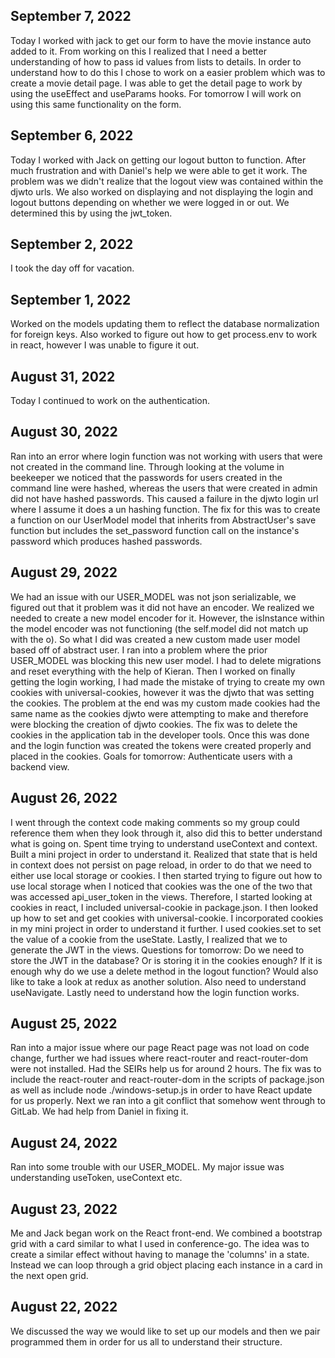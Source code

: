 ## September 7, 2022
Today I worked with jack to get our form to have the movie instance auto added to it. From working on this I realized that I need a better understanding of how to pass id values from lists to details. In order to understand how to do this I chose to work on a easier problem which was to create a movie detail page. I was able to get the detail page to work by using the useEffect and useParams hooks. For tomorrow I will work on using this same functionality on the form.

## September 6, 2022
Today I worked with Jack on getting our logout button to function. After much frustration and with Daniel's help we were able to get it work. The problem was we didn't realize that the logout view was contained within the djwto urls. We also worked on displaying and not displaying the login and logout buttons depending on whether we were logged in or out. We determined this by using the jwt_token. 


## September 2, 2022
I took the day off for vacation.

## September 1, 2022 
Worked on the models updating them to reflect the database normalization for foreign keys. Also worked to figure out how to get process.env to work in react, however I was unable to figure it out.

## August 31, 2022
Today I continued to work on the authentication.


## August 30, 2022
Ran into an error where login function was not working with users that were not created in the command line. Through looking at the volume in beekeeper we noticed that the passwords for users created in the command line were hashed, whereas the users that were created in admin did not have hashed passwords. This caused a failure in the djwto login url where I assume it does a un hashing function. The fix for this was to create a function on our UserModel model that inherits from AbstractUser's save function but includes the set_password function call on the instance's password which produces hashed passwords.

## August 29, 2022
We had an issue with our USER_MODEL was not json serializable, we figured out that it problem was it did not have an encoder. We realized we needed to create a new model encoder for it. However, the isInstance within the model encoder was not functioning (the self.model did not match up with the o). So what I did was created a new custom made user model based off of abstract user. I ran into a problem where the prior USER_MODEL was blocking this new user model. I had to delete migrations and reset everything with the help of Kieran. Then I worked on finally getting the login working, I had made the mistake of trying to create my own cookies with universal-cookies, however it was the djwto that was setting the cookies. The problem at the end was my custom made cookies had the same name as the cookies djwto were attempting to make and therefore were blocking the creation of djwto cookies. The fix was to delete the cookies in the application tab in the developer tools. Once this was done and the login function was created the tokens were created properly and placed in the cookies.
Goals for tomorrow:
Authenticate users with a backend view.

## August 26, 2022
I went through the context code making comments so my group could reference them when they look through it, also did this to better understand what is going on. Spent time trying to understand useContext and context. Built a mini project in order to understand it. Realized that state that is held in context does not persist on page reload, in order to do that we need to either use local storage or cookies. I then started trying to figure out how to use local storage when I noticed that cookies was the one of the two that was accessed api_user_token in the views. Therefore, I started looking at cookies in react, I included universal-cookie in package.json. I then looked up how to set and get cookies with universal-cookie. I incorporated cookies in my mini project in order to understand it further. I used cookies.set to set the value of a cookie from the useState. Lastly, I realized that we to generate the JWT in the views. 
Questions for tomorrow:
Do we need to store the JWT in the database? Or is storing it in the cookies enough? If it is enough why do we use a delete method in the logout function? Would also like to take a look at redux as another solution. Also need to understand useNavigate.
Lastly need to understand how the login function works.

## August 25, 2022
Ran into a major issue where our page React page was not load on code change, further we had issues where react-router and react-router-dom were not installed. Had the SEIRs help us for around 2 hours. The fix was to include the react-router and react-router-dom in the scripts of package.json as well as include node ./windows-setup.js in order to have React update for us properly. Next we ran into a git conflict that somehow went through to GitLab. We had help from Daniel in fixing it. 

## August 24, 2022
Ran into some trouble with our USER_MODEL. My major issue was understanding useToken, useContext etc.

## August 23, 2022
Me and Jack began work on the React front-end. We combined a bootstrap grid with a card similar to what I used in conference-go. The idea was to create a similar effect without 
having to manage the 'columns' in a state. Instead we can loop through a grid object placing each instance in a card in the next open grid.


## August 22, 2022
We discussed the way we would like to set up our models and then we pair programmed them in order for us all to understand their structure.



